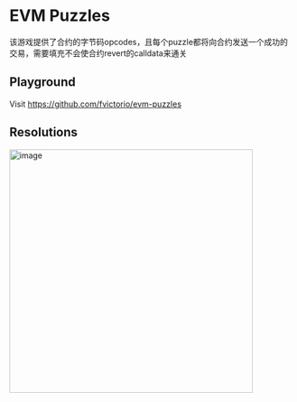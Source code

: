 # EVM Puzzles

该游戏提供了合约的字节码opcodes，且每个puzzle都将向合约发送一个成功的交易，需要填充不会使合约revert的calldata来通关

## Playground
Visit https://github.com/fvictorio/evm-puzzles

## Resolutions
<img width="431" alt="image" src="https://user-images.githubusercontent.com/93460127/210195233-47cb7845-dbf1-47a3-b6e5-1a8bed7b5a24.png">




